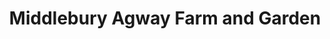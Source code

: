 ---
title: "Middlebury Agway Farm and Garden"
url: /middlebury/middlebury-agway-farm-and-garden/
shop: Garten-Center
---